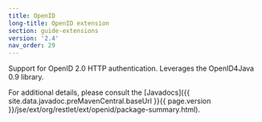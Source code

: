```yaml
---
title: OpenID
long-title: OpenID extension
section: guide-extensions
version: '2.4'
nav_order: 29
---
```

Support for OpenID 2.0 HTTP authentication. Leverages the OpenID4Java 0.9 library.

For additional details, please consult the
[Javadocs]({{ site.data.javadoc.preMavenCentral.baseUrl }}{{ page.version }}/jse/ext/org/restlet/ext/openid/package-summary.html).
